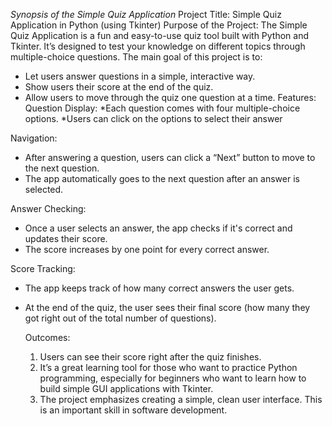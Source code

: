 *Synopsis of the Simple Quiz Application*
Project Title: Simple Quiz Application in Python (using Tkinter)
Purpose of the Project:
The Simple Quiz Application is a fun and easy-to-use quiz tool built with Python and Tkinter. It’s designed to test your knowledge on different topics through multiple-choice questions. 
The main goal of this project is to:
* Let users answer questions in a simple, interactive way.
* Show users their score at the end of the quiz.
* Allow users to move through the quiz one question at a time.
Features:
Question Display:
*Each question comes with four multiple-choice options.
*Users can click on the options to select their answer
  
Navigation:
* After answering a question, users can click a “Next” button to move to the next question.
* The app automatically goes to the next question after an answer is selected.
  
Answer Checking:
* Once a user selects an answer, the app checks if it's correct and updates their score.
* The score increases by one point for every correct answer.
  
Score Tracking:
* The app keeps track of how many correct answers the user gets.
* At the end of the quiz, the user sees their final score (how many they got right out of the total number of questions).
  
  Outcomes:
  1. Users can see their score right after the quiz finishes.
  2. It’s a great learning tool for those who want to practice Python programming, especially for beginners who want to learn how to build simple GUI applications with Tkinter.
  3. The project emphasizes creating a simple, clean user interface. This is an important skill in software development.
     
